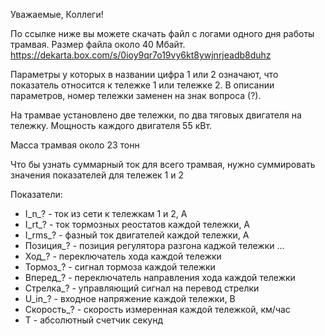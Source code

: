 Уважаемые, Коллеги!
 
По ссылке ниже вы можете скачать файл с логами одного дня работы трамвая. Размер файла около 40 Мбайт.
https://dekarta.box.com/s/0ioy9qr7o19vy6kt8ywjnrjeadb8duhz
 
Параметры у которых в названии цифра 1 или 2 означают, что показатель относится к тележке 1 или тележке 2. В описании параметров, номер тележки заменен на знак вопроса (?).

На трамвае установлено две тележки, по два тяговых двигателя на тележку. Мощность каждого двигателя 55 кВт.

Масса трамвая около 23 тонн

Что бы узнать суммарный ток для всего трамвая, нужно суммировать значения показателей для тележек 1 и 2

Показатели:
- I_n_? - ток из сети к тележкам 1 и 2, А
- I_rt_? - ток тормозных реостатов каждой тележки, А
- I_rms_? - фазный ток двигателей каждой тележки, А
- Позиция_? - позиция регулятора разгона каджой тележки
...
- Ход_? - переключатель хода каждой тележки
- Тормоз_? - сигнал тормоза каждой тележки
- Вперед_? - переключатель направления хода каждой тележки
- Стрелка_? - управляющий сигнал на перевод стрелки
- U_in_? - входное напряжение каждой тележки, В
- Скорость_? - скорость измеренная каждой тележкой, км/час
- T - абсолютный счетчик секунд

